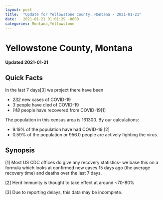 ```yaml
---
layout: post
title:  "Update for Yellowstone County, Montana - 2021-01-21"
date:   2021-01-21 01:01:29 -0600
categories: Montana,Yellowstone
---
```


# Yellowstone County, Montana
#### Updated 2021-01-21

## Quick Facts

In the last 7 days[3] we project there have been
- *232* new cases of COVID-19
- *3* people have died of COVID-19
- *148* people have recovered from COVID-19[1]

The population in this census area is 161300. By our calculations:
- 9.19% of the population have had COVID-19.[2]
- 0.59% of the population or 956.0 people are actively fighting the virus.

## Synopsis




[1] Most US CDC offices do give any recovery statistics- we base this on a formula which looks at confirmed new cases
15 days ago (the average recovery time) and deaths over the last 7 days.

[2] Herd Immunity is thought to take effect at around ~70-80%

[3] Due to reporting delays, this data may be incomplete.
 
    